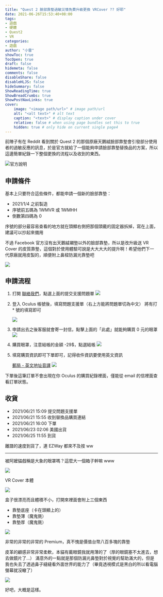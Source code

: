 ```yaml
---
title: "Quest 2 臉部靠墊過敏災情免費升級更換 VRCover ?? 好耶"
date: 2021-06-26T15:53:40+08:00
tags:
- 遊戲
- 硬體
- Quest2
- VR
categories:
- 遊戲
author: "小雷"
showToc: true
TocOpen: true
draft: false
hidemeta: false
comments: false
disableShare: false
disableHLJS: false
hideSummary: false
ShowReadingTime: true
ShowBreadCrumbs: true
ShowPostNavLinks: true
cover:
    image: "<image path/url>" # image path/url
    alt: "<alt text>" # alt text
    caption: "<text>" # display caption under cover
    relative: false # when using page bundles set this to true
    hidden: true # only hide on current single page4
---
```


前陣子有在 Reddit 看到關於 Quest 2 的那個原廠天鵝絨臉部靠墊會引發部分使用者的過敏反應的訊息，於是官方就給了一個能夠申請臉部靠墊替換品的方案，所以這邊簡單紀錄一下整個更換的流程以及收到的東西。

![[官方說明](https://support.oculus.com/1504463656600795)](https://raw.githubusercontent.com/raichancat/raichancat.github.io-images/master/img/20210626160250.png)

## 申請條件

基本上只要符合這些條件，都能申請一個新的臉部靠墊：

- 2021/1/4 之前製造
- 序號前五碼為 1WMVR 或 1WMHH
- 倒數第四碼為 0

序號的部分最容易查看的地方就在頭顯右側把那個頭戴的固定器拆掉，寫在上面，建議可以抄起來備用

不過 Facebook 官方沒有出天鵝絨襯墊以外的臉部靠墊，所以是改升級送 VR Cover 的皮質靠墊，這個對於使用體驗可說是大大大大的提升啊！希望他們下一代原廠就用皮製的，順便附上鼻樑防漏光靠墊吧

![](https://raw.githubusercontent.com/raichancat/raichancat.github.io-images/master/img/20210626161544.png)

## 申請流程

1. 打開 [聯絡我們](https://support.oculus.com/885981024820727/?locale=zh_TW)，點選上面的提交支援問題單
   ![](https://raw.githubusercontent.com/raichancat/raichancat.github.io-images/master/img/20210626160826.png)

2. 登入 Oculus 帳號後，填寫問題支援單（右上方能將問題單切為中文）
   將有打 * 號的填寫即可

   ![](https://raw.githubusercontent.com/raichancat/raichancat.github.io-images/master/img/%E8%9E%A2%E5%B9%95%E6%93%B7%E5%8F%96%E7%95%AB%E9%9D%A2%202021-06-21%20150102.png)

3. 申請出去之後客服就會寄一封信，點擊上面的「此處」就能夠購買 0 元的眼罩
   ![](https://raw.githubusercontent.com/raichancat/raichancat.github.io-images/master/img/20210626161126.png)

4. 購買眼罩，注意結帳的金額 -29$，點選結帳
   ![](https://raw.githubusercontent.com/raichancat/raichancat.github.io-images/master/img/%E8%9E%A2%E5%B9%95%E6%93%B7%E5%8F%96%E7%95%AB%E9%9D%A2%202021-06-21%20155821.png)

5. 填寫購買資訊即可下單即可，記得收件資訊要使用英文資訊

   [郵局 - 英文地址音譯](https://www.post.gov.tw/post/internet/SearchZone/index.jsp?ID=130112)
   ![](https://raw.githubusercontent.com/raichancat/raichancat.github.io-images/master/img/%E8%9E%A2%E5%B9%95%E6%93%B7%E5%8F%96%E7%95%AB%E9%9D%A2%202021-06-21%20155942_LI.jpg)

下單後這筆訂單不會出現在你 Oculus 的購買紀錄裡面，僅能從 email 的信裡面查看訂單狀態。

## 收貨

- 2021/06/21 15:09 提交問題支援單
- 2021/06/21 15:55 收到替換品購買連結
- 2021/06/21 16:00 下單
- 2021/06/23 02:06 美國出貨
- 2021/06/25 11:55 到貨

離譜的速度到貨了，連 EZWay 都來不及按 ww

---

被阿嬤貓戲稱是大象的眼罩嗎？這麼大一個箱子幹嘛 www

![](https://raw.githubusercontent.com/raichancat/raichancat.github.io-images/master/img/_DSF4750.JPG)

VR Cover 本體

![](https://raw.githubusercontent.com/raichancat/raichancat.github.io-images/master/img/_DSF4751.JPG)

盒子很漂亮而且體積不小，打開來裡面會附上三個東西

- 靠墊底座（卡在頭顯上的）
- 靠墊薄（魔鬼氈）
- 靠墊厚（魔鬼氈）

![](https://raw.githubusercontent.com/raichancat/raichancat.github.io-images/master/img/_DSF4752.JPG)

非常的非常的非常的 Premium，真不愧是價值台幣八百多塊的靠墊

皮革的顧感非常非常柔軟，本貓有戴眼鏡我就用薄的了（厚的眼鏡塞不太進去，想去做鏡片了...）
滿意外的一點就是那個防漏光鼻墊對於視覺的幫助滿大的，但是我也失去了透過鼻子縫縫看外面世界的能力了（畢竟透視模式是黑白的所以看電腦螢幕就沒轍了）

![](https://raw.githubusercontent.com/raichancat/raichancat.github.io-images/master/img/_DSF4753.JPG)

好吧，大概是這樣。